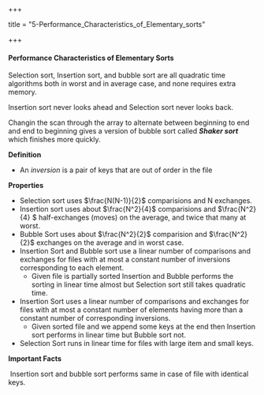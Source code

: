 +++

title = "5-Performance_Characteristics_of_Elementary_sorts"

+++

#### Performance Characteristics of Elementary Sorts

Selection sort, Insertion sort, and bubble sort are all quadratic time algorithms both in worst and in average case, and none requires extra memory.

Insertion sort never looks ahead and Selection sort never looks back.

Changin the scan through the array to alternate between beginning to end and end to beginning gives a version of bubble sort called ***Shaker sort*** which finishes more quickly.

**Definition**

- An *inversion* is a pair of keys that are out of order in the file

**Properties**

- Selection sort uses $\frac{N(N-1)}{2}$ comparisions and N exchanges.
- Insertion sort uses about $\frac{N^2}{4}$ comparisions and $\frac{N^2}{4} $ half-exchanges (moves) on the average, and twice that many at worst.
- Bubble Sort uses about $\frac{N^2}{2}$ comparision and $\frac{N^2}{2}$ exchanges on the average and in worst case.
- Insertion Sort and Bubble sort use a linear number of comparisons and exchanges for files with at most a constant number of inversions corresponding to each element.
  - Given file is partially sorted Insertion and Bubble performs the sorting in linear time almost but Selection sort still takes quadratic time.
- Insertion Sort uses a linear number of comparisons and exchanges for files with at most a constant number of elements having more than a constant number of corresponding inversions.
  - Given sorted file and we append some keys at the end then Insertion sort performs in linear time but Bubble sort not.
- Selection Sort runs in linear time for files with large item and small keys.



**Important Facts**

​	Insertion sort and bubble sort performs same in case of file with identical keys.

​	